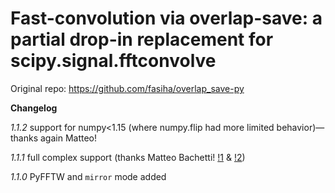 # Fast-convolution via overlap-save: a partial drop-in replacement for scipy.signal.fftconvolve

Original repo: https://github.com/fasiha/overlap_save-py

**Changelog**

*1.1.2* support for numpy<1.15 (where numpy.flip had more limited behavior)—thanks again Matteo!

*1.1.1* full complex support (thanks Matteo Bachetti! [!1](https://github.com/fasiha/overlap_save-py/pull/1) & [!2](https://github.com/fasiha/overlap_save-py/pull/2))

*1.1.0* PyFFTW and `mirror` mode added
